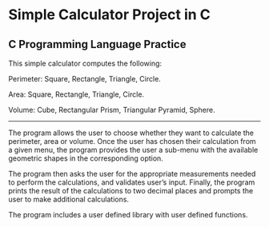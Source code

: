 # Simple Calculator Project in C

## C Programming Language Practice

This simple calculator computes the following:

Perimeter: Square, Rectangle, Triangle, Circle.

Area: Square, Rectangle, Triangle, Circle.

Volume: Cube, Rectangular Prism, Triangular Pyramid, Sphere.

-------------------------------------------------------------------------------------------------
The program allows the user to choose whether they want to calculate the perimeter, area or volume. Once the user has chosen their calculation from a given menu, the program provides the user a sub-menu with the available geometric shapes in the corresponding option.

The program then asks the user for the appropriate measurements needed to perform the calculations, and validates user’s input. Finally, the program prints the result of the calculations to two decimal places and prompts the user to make additional calculations.

The program includes a user defined library with user defined functions.

